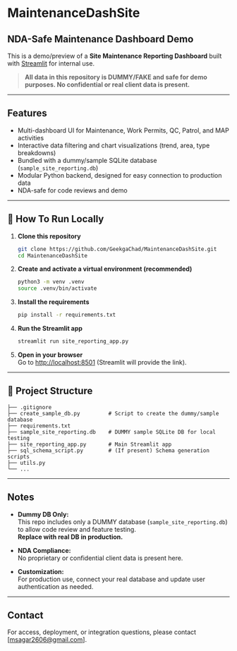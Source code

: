 # MaintenanceDashSite

## NDA-Safe Maintenance Dashboard Demo

This is a demo/preview of a **Site Maintenance Reporting Dashboard** built with [Streamlit](https://streamlit.io/) for internal use.

> **All data in this repository is DUMMY/FAKE and safe for demo purposes. No confidential or real client data is present.**

---

## Features

- Multi-dashboard UI for Maintenance, Work Permits, QC, Patrol, and MAP activities
- Interactive data filtering and chart visualizations (trend, area, type breakdowns)
- Bundled with a dummy/sample SQLite database (`sample_site_reporting.db`)
- Modular Python backend, designed for easy connection to production data
- NDA-safe for code reviews and demo

---

## 🚀 How To Run Locally

1. **Clone this repository**
   ```bash
   git clone https://github.com/GeekgaChad/MaintenanceDashSite.git
   cd MaintenanceDashSite
   ```

2. **Create and activate a virtual environment (recommended)**
   ```bash
   python3 -m venv .venv
   source .venv/bin/activate
   ```

3. **Install the requirements**
   ```bash
   pip install -r requirements.txt
   ```

4. **Run the Streamlit app**
   ```bash
   streamlit run site_reporting_app.py
   ```

5. **Open in your browser**  
   Go to [http://localhost:8501](http://localhost:8501) (Streamlit will provide the link).

---

## 📁 Project Structure

```
├── .gitignore
├── create_sample_db.py         # Script to create the dummy/sample database
├── requirements.txt
├── sample_site_reporting.db    # DUMMY sample SQLite DB for local testing
├── site_reporting_app.py       # Main Streamlit app
├── sql_schema_script.py        # (If present) Schema generation scripts
├── utils.py
└── ...
```

---

## Notes

- **Dummy DB Only:**  
  This repo includes only a DUMMY database (`sample_site_reporting.db`) to allow code review and feature testing.  
  **Replace with real DB in production.**
  
- **NDA Compliance:**  
  No proprietary or confidential client data is present here.
  
- **Customization:**  
  For production use, connect your real database and update user authentication as needed.

---

## Contact

For access, deployment, or integration questions, please contact [msagar2606@gmail.com].
